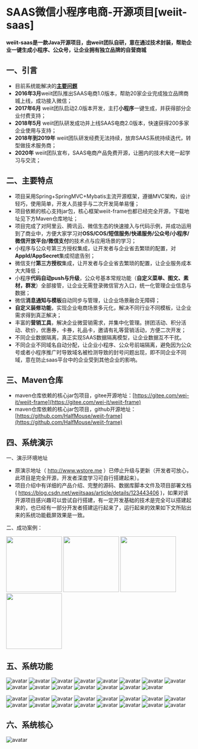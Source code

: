 
# SAAS微信小程序电商-开源项目[weiit-saas]

**weiit-saas是一款Java开源项目，由weiit团队自研，意在通过技术封装，帮助企业一键生成小程序、公众号，让企业拥有独立品牌的自营商城**



    
## 一、引言

 -  目前系统能解决的[**主要问题**](https://my.oschina.net/oyxm0/blog/4776398)
 -  **2016年3月**weiit团队推出SAAS电商1.0版本，帮助20家企业完成独立品牌商城上线，成功接入微信；
 -  **2017年6月** weiit团队启动2.0版本开发，主打**小程序**一键生成，并获得部分企业付费支持；
 -  **2018年5月** weiit团队研发成功并上线SAAS电商2.0版本，快速获得200多家企业使用与支持；
 -  **2018年到2019年** weiit团队研发经费无法持续，放弃SAAS系统持续迭代，转型做技术服务商；
 -  **2020年** weiit团队宣布，SAAS电商产品免费开源，让圈内的技术大佬一起学习与交流；

 
 
## 二、主要特点

 - 项目采用Spring+SpringMVC+Mybatis主流开源框架，遵循MVC架构，设计轻巧，使用简单，开发人员接手与二次开发简单易懂；
 - 项目依赖的核心支持jar包，核心框架weiit-frame也都已经完全开源，下载地址见下方Maven仓库地址；
 - 项目完成了对阿里云、腾讯云、微信生态的快速接入与代码示例，并成功运用到了商业中，方便大家学习对**OSS/COS/短信服务/快递服务/公众号/小程序/微信开放平台/微信支付**的技术点与应用场景的学习；
 - 小程序与公众号第三方授权集成，让开发者与企业省去繁琐的配置，对**AppId/AppSecret**集成彻底告别；
 - 微信支付**第三方授权**集成，让开发者与企业省去繁琐的配置，让企业服务成本大大降低；
 - 小程序**代码自动push与升级**，公众号基本常规功能（**自定义菜单、图文、素材，群发**）全部接管，让企业无需登录微信官方入口，统一化管理企业信息与数据；
 - 微信**消息通知与模板**自动同步与管理，让企业场景融合无障碍；
 - **自定义装修功能**，实现企业电商场景多元化，解决不同行业不同模板，让企业需求得到真正解决；
 - 丰富的**营销工具**，解决企业微营销需求，并集中化管理。拼团活动、积分活动、砍价，优惠券，卡券，礼品卡，邀请有礼等营销活动，方便二次开发；
 - 不同企业数据隔离，真正实现SAAS数据隔离模型，让企业数据互不干扰。
 - 不同企业不同域名自动分配，让企业小程序、公众号前端隔离，避免因为公众号或者小程序推广时导致域名被检测导致的封号问题出现，即不同企业不同域，意在防止saas平台中的企业受到其他企业的影响。
  
## 三、Maven仓库

 - maven仓库依赖的核心jar包项目，gitee开源地址：[https://gitee.com/wei-it/weiit-frame](https://gitee.com/wei-it/weiit-frame)
 - maven仓库依赖的核心jar包项目，github开源地址：[https://github.com/HalfMouse/weiit-frame](https://github.com/HalfMouse/weiit-frame)


## 四、系统演示

一、演示环境地址
 -  原演示地址（ http://www.wstore.me ）已停止升级与更新（开发者可放心，此项目是完全开源，开发者深度学习可自行搭建起来）。
 -  项目介绍中有详细的产品介绍、完整的源码、数据库脚本文件及项目部署文档( https://blog.csdn.net/weiitsaas/article/details/123443406 )，如果对该开源项目感兴趣可以尝试自行搭建，有一定开发基础的技术是完全可以搭建起来的，也已经有一部分开发者搭建运行起来了，运行起来的效果如下文所贴出来的系统功能截屏效果是一致。


二、成功案例：

<img src="https://cdn.tikcos.cn/saas/tikcos731109726187/aopinhui_1637914071592.jpg"  width="150" height="150"/>
<img src="https://cdn.tikcos.cn/saas/tikcos731109726187/haohaoxiansheng_1637914230515.jpg"  width="150" height="150"  />
<img src="https://cdn.tikcos.cn/saas/tikcos731109726187/bianjiaju_1637914274365.jpg"  width="150" height="150"  />
<img src="https://cdn.tikcos.cn/saas/tikcos731109726187/zhijing_1637914306159.jpeg"  width="150" height="150"  />


## 五、系统功能

![avatar](https://weiit.oss-cn-shenzhen.aliyuncs.com/weiit/2020-11-20/90362bf9-3456-482d-98eb-338e71e35020.png)
![avatar](https://weiit.oss-cn-shenzhen.aliyuncs.com/weiit/2020-11-20/4b0e5dc0-4581-471f-b2dd-fab55fee2b13.png)
![avatar](https://weiit.oss-cn-shenzhen.aliyuncs.com/weiit/2020-11-20/ce68d706-ebc2-4090-9aa2-1c1f82739680.png)
![avatar](https://weiit.oss-cn-shenzhen.aliyuncs.com/weiit/2020-11-20/a6123bc3-03e0-43ab-99cf-1049fd20168a.png)
![avatar](https://weiit.oss-cn-shenzhen.aliyuncs.com/weiit/2020-11-20/ceae7982-db9e-42d4-b60c-3f1796f6e88d.png)
![avatar](https://weiit.oss-cn-shenzhen.aliyuncs.com/weiit/2020-11-20/63dbe1b8-56a8-498d-a92f-9af19966c2c9.png)
![avatar](https://weiit.oss-cn-shenzhen.aliyuncs.com/weiit/2020-11-20/c843515c-1801-4620-9b5c-e3ea54fe0b33.png)
![avatar](https://weiit.oss-cn-shenzhen.aliyuncs.com/weiit/2020-11-20/dadbcd1a-7ef2-405f-a887-657cce035e50.png)
![avatar](https://weiit.oss-cn-shenzhen.aliyuncs.com/weiit/2020-11-23/56f75e5e-384c-42a6-b18d-3f304feb5109.png)
![avatar](https://weiit.oss-cn-shenzhen.aliyuncs.com/weiit/2020-11-23/a226cbb2-0a24-4442-b66d-daba945f6cf2.png)
![avatar](https://weiit.oss-cn-shenzhen.aliyuncs.com/weiit/2020-11-23/4c8e646b-b352-437d-a741-8c8817767298.png)
![avatar](https://weiit.oss-cn-shenzhen.aliyuncs.com/weiit/2020-11-20/de60d77f-51fe-4044-8ab4-3b1e295632ba.png)
![avatar](https://weiit.oss-cn-shenzhen.aliyuncs.com/weiit/2020-11-20/01d5c0e8-2097-4bda-9b51-e74a4fb63f48.png)
![avatar](https://weiit.oss-cn-shenzhen.aliyuncs.com/weiit/2020-11-20/ff0ea0c2-5e8d-42ef-b7f6-6786354b809d.png)
![avatar](https://weiit.oss-cn-shenzhen.aliyuncs.com/weiit/2020-11-23/cc0c9f83-0f93-4563-b45a-cef4a58eefe8.png)

![avatar](https://weiit.oss-cn-shenzhen.aliyuncs.com/weiit/2020-11-21/206a4140-b661-4b57-9d7a-4ecec9c06141.png)
![avatar](https://weiit.oss-cn-shenzhen.aliyuncs.com/weiit/2020-11-21/8ecce496-5bae-460b-a4d1-6655d6e1b007.png)
![avatar](https://weiit.oss-cn-shenzhen.aliyuncs.com/weiit/2020-11-21/370f9fb7-d524-4096-a28e-be45a39f720c.png)
![avatar](https://weiit.oss-cn-shenzhen.aliyuncs.com/weiit/2020-11-21/f6a0ef21-846b-430d-856b-d40be56fc267.png)
![avatar](https://weiit.oss-cn-shenzhen.aliyuncs.com/weiit/2020-11-21/3a0aea35-d57b-43e4-aab8-665bbba1f6ab.png)
![avatar](https://weiit.oss-cn-shenzhen.aliyuncs.com/weiit/2020-11-21/14e16c48-ea39-4cf8-8db1-67c1e67a7945.png)
![avatar](https://weiit.oss-cn-shenzhen.aliyuncs.com/weiit/2020-11-21/14e16c48-ea39-4cf8-8db1-67c1e67a7945.png)
![avatar](https://weiit.oss-cn-shenzhen.aliyuncs.com/weiit/2020-11-21/c611ca08-6058-4471-9751-f5998b510765.png)
![avatar](https://weiit.oss-cn-shenzhen.aliyuncs.com/weiit/2020-11-21/208f185f-b738-4928-8fa4-c3f99fe693ba.png)
![avatar](https://weiit.oss-cn-shenzhen.aliyuncs.com/weiit/2020-11-21/8ebe503a-25f4-41c7-a7c7-d11f74d6bc6b.png)
![avatar](https://weiit.oss-cn-shenzhen.aliyuncs.com/weiit/2020-11-21/d7cccb53-a06b-431e-816c-a030f8e69e96.png)
![avatar](https://weiit.oss-cn-shenzhen.aliyuncs.com/weiit/2020-11-21/4a49e10b-f2ab-427c-a342-c015add1a87d.png)
![avatar](https://weiit.oss-cn-shenzhen.aliyuncs.com/weiit/2020-11-21/f3aa81c6-45c2-48fc-9175-476f8d95cfae.png)
![avatar](https://weiit.oss-cn-shenzhen.aliyuncs.com/weiit/2020-11-21/24199145-e964-4d45-94f9-8e87add7d841.png)
![avatar](https://weiit.oss-cn-shenzhen.aliyuncs.com/weiit/2020-11-21/82f86f59-84c9-4b7b-b4cd-492a233827c5.png)
![avatar](https://weiit.oss-cn-shenzhen.aliyuncs.com/weiit/2020-11-21/48f8995a-c2a1-46c3-8dd2-e4bce5540e7d.png)


## 六、系统核心
![avatar](https://weiit.oss-cn-shenzhen.aliyuncs.com/weiit/2020-12-07/1d247d67-a6b4-4c0b-a87c-9f7f318ab499.jpg)






